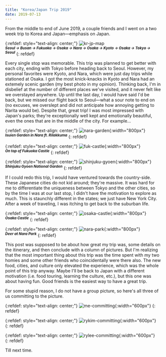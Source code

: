 ```yaml
---
title: "Korea/Japan Trip 2019"
date: 2019-07-13
---
```

From the middle to end of June 2019, a couple friends and I went on a two week trip to Korea and Japan—emphasis on Japan.

{:refdef: style="text-align: center;"}
![kr-jp-map](../../KR-JP/KR-JP.jpg)  
<sup>***Seoul -> Busan -> Fukuoka -> Osaka -> Nara -> Osaka -> Kyoto -> Osaka -> Tokyo -> Seoul***</sup>
{: refdef}

Every single stop was memorable. This trip was planned to get better with each city, ending with Tokyo before heading back to Seoul. However, my personal favorites were Kyoto, and Nara, which were just day trips while stationed at Osaka. I got the most knick-knacks in Kyoto and Nara had an extemely scenic garden (my best photo in my opinion). Thinking back, I'm in disbelief at the number of different places we've visited, and it never felt like we overstayed anywhere. Up until the last day, I would have said I'd be back, but we missed our flight back to Seoul—what a sour note to end on (no excuses, we overslept and did not anticipate how annoying getting to Narita would be). Despite that, great trip! I was most impressed with Japan's parks; they're exceptionally well kept and emotionally beautiful, even the ones that are in the middle of the city. For example...

{:refdef: style="text-align: center;"}
![nara-garden](../../KR-JP/bear-garden.jpg){:width="800px"}  
<sup>***Isuien Garden in Nara ft. Rilakkuma***</sup>
{: refdef}

{:refdef: style="text-align: center;"}
![fuk-castle](../../KR-JP/fuk-castle.jpg){:width="800px"}  
<sup>***On top of Fukuoka Castle***</sup>
{: refdef}

{:refdef: style="text-align: center;"}
![shinjuku-gyoen](../../KR-JP/shinjuku-gyoen.jpg){:width="800px"}  
<sup>***Shinjuku Gyoen National Garden***</sup>
{: refdef}

If I could redo this trip, I would have ventured towards the country-side. These Japanese cities do not kid around; they're massive. It was hard for me to differentiate the uniqueness between Tokyo and the other cities, so by the time I was at our last stop, I didn't have the motivation to explore as much. This is staunchly different in the states; we just have New York City. After a week of traveling, I was itching to get back to the suburban life. 

{:refdef: style="text-align: center;"}
![osaka-castle](../../KR-JP/osaka-castle.jpg){:width="800px"}  
<sup>***Osaka Castle***</sup>
{: refdef}

{:refdef: style="text-align: center;"}
![nara-park](../../KR-JP/nara-park.jpg){:width="800px"}  
<sup>***Deer at Nara Park***</sup>
{: refdef}

This post was supposed to be about how great my trip was, some details on the itinerary, and then conclude with a column of pictures. But I'm realizing that the most important thing about this trip was the time spent with my two homies and some other friends who coincidentally were there also. The new food, cities, and culture only elevated the experience, which was the whole point of this trip anyway. Maybe I'll be back to Japan with a different motivation (i.e. food touring, learning the culture, etc.), but this one was about having fun. Good friends is the easiest way to have a great trip.

For some stupid reason, I do not have a group picture, so here's all three of us committing to the picture.

{:refdef: style="text-align: center;"}
![me-committing](../../KR-JP/me-committing.jpg){:width="600px"}
{: refdef}

{:refdef: style="text-align: center;"}
![rykim-committing](../../KR-JP/rykim-committing.jpg){:width="600px"}  
{: refdef}

{:refdef: style="text-align: center;"}
![rylee-committing](../../KR-JP/rylee-committing.jpg){:width="600px"}  
{: refdef}

Till next time.